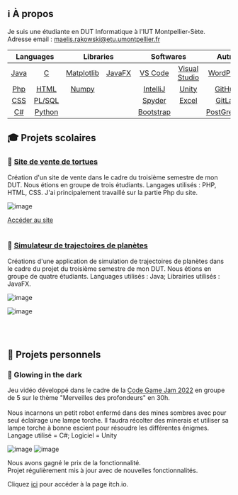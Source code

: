 
<!--
**Maelis-Rakowski/Maelis-Rakowski** is a ✨ _special_ ✨ repository because its `README.md` (this file) appears on your GitHub profile.

Here are some ideas to get you started:

- 🔭 I’m currently working on ...
- 🌱 I’m currently learning ...
- 👯 I’m looking to collaborate on ...
- 🤔 I’m looking for help with ...
- 💬 Ask me about ...
- 📫 How to reach me: ...
- 😄 Pronouns: ...
- ⚡ Fun fact: ...
-->
## :information_source: À propos

Je suis une étudiante en DUT Informatique à l'IUT Montpellier-Sète.
Adresse email : maelis.rakowski@etu.umontpellier.fr

<table align="center">
	<thead>
		<tr>
			<th colspan="2"><b>Languages</b></th>
			<th colspan="2"><b>Libraries</b></th>
			<th colspan="2"><b>Softwares</b></th>
   <th colspan="1"><b>Autre</b></th>
		</tr>
	</thead>
	<tbody>
		<tr>
			<td align="center"><a href="https://en.wikipedia.org/wiki/Java_(programming_language)" rel="nofollow">Java</a></td>
			<td align="center"><a href="https://en.wikipedia.org/wiki/C_(programming_language)" rel="nofollow">C</a></td>
			<td align="center"><a href="https://matplotlib.org/" rel="nofollow">Matplotlib</a></td>
			<td align="center"><a href="https://openjfx.io//" rel="nofollow">JavaFX</a></td>
			<td align="center"><a href="https://code.visualstudio.com/" rel="nofollow">VS Code</a></td>
			<td align="center"><a href="https://visualstudio.microsoft.com/" rel="nofollow">Visual Studio</a></td>
   			<td align="center"><a href="https://fr.wordpress.org/" rel="nofollow">WordPress</a></td>
		</tr>
		<tr>
			<td align="center"><a href="https://en.wikipedia.org/wiki/Java_(programming_language)" rel="nofollow">Php</a></td>
			<td align="center"><a href="https://en.wikipedia.org/wiki/HTML" rel="nofollow">HTML</a></td>
   			<td align="center"><a href="https://numpy.org/" rel="nofollow">Numpy</a></td>
   			<td align="center"></td>
			<td align="center"><a href="https://www.jetbrains.com/idea/" rel="nofollow">IntelliJ</a></td>
			<td align="center"><a href="https://unity.com/" rel="nofollow">Unity</a></td>
   			<td align="center"><a href="https://github.com/" rel="nofollow">GitHub</a></td>
		</tr>
		<tr>
			<td align="center"><a href="https://en.wikipedia.org/wiki/CSS" rel="nofollow">CSS</a></td>
			<td align="center"><a href="https://fr.wikipedia.org/wiki/PL/SQL" rel="nofollow">PL/SQL</a></td>
			<td align="center"></td>
   			<td align="center"></td>
			<td align="center"><a href="https://www.spyder-ide.org/" rel="nofollow">Spyder</a></td>
			<td align="center"><a href="https://www.microsoft.com/en-us/microsoft-365/excel" rel="nofollow">Excel</a></td>
   			<td align="center"><a href="https://gitlab.com/gitlab-org/gitlab" rel="nofollow">GitLab</a></td>
		</tr>
		<tr>
			<td align="center"><a href="https://en.wikipedia.org/wiki/C_Sharp_(programming_language)" rel="nofollow">C#</a></td>
			<td align="center"><a href="https://fr.wikipedia.org/wiki/Python_(langage)" rel="nofollow">Python</a></td>
   			<td align="center"></td>
			<td align="center"></td>
   			<td align="center"><a href="https://fr.wikipedia.org/wiki/Bootstrap_(framework)" rel="nofollow">Bootstrap</a></td>
  			<td align="center"></td>
			<td align="center"><a href="https://www.postgresql.org/" rel="nofollow">PostGreSQL</a></td>
		</tr>
	</tbody>
</table>


## :mortar_board: Projets scolaires

### :turtle: <a href="https://github.com/Maelis-Rakowski/Projet-PHP-Rakowski-Sadi-Valadier" rel="nofollow">Site de vente de tortues</a>

Création d'un site de vente dans le cadre du troisième semestre de mon DUT. Nous étions en groupe de trois étudiants. Langages utilisés : PHP, HTML, CSS.
J'ai principalement travaillé sur la partie Php du site.

![image](https://user-images.githubusercontent.com/77644739/150508720-0ec0b919-5c30-4e2c-b23f-18769cc3abe2.png)

 <a href=https://webinfo.iutmontp.univ-montp2.fr/~valadiery/eCommerce/index.php rel="nofolow">Accéder au site</a> 
 <br></br>

 ### :milky_way: <a href="https://github.com/liam-thorel/ProjetS3-Rakowski-Sadi-Delalande-Thorel" rel="nofollow">Simulateur de trajectoires de planètes</a>
 
Créations d'une application de simulation de trajectoires de planètes dans le cadre du projet du troisième semestre de mon DUT. Nous étions en groupe de quatre étudiants. Languages utilisés : Java; Librairies utilisés : JavaFX.

![image](https://user-images.githubusercontent.com/77644739/150406976-e85f631a-0ded-4ac0-b3f2-8e6c18c94b92.png)

![image](https://user-images.githubusercontent.com/77644739/150423052-2211f2f2-4835-4a37-bc2b-f563f5c661f8.png)

<br></br>
## 🏡 Projets personnels

### 🔦 Glowing in the dark 
 
 Jeu vidéo développé dans le cadre de la <a href="https://codegamejam.extragames.fr/" rel="nofollow"> Code Game Jam 2022</a> en groupe de 5 sur le thème "Merveilles des profondeurs" en 30h. <br></br>
 Nous incarnons un petit robot enfermé dans des mines sombres avec pour seul éclairage une lampe torche. Il faudra récolter des minerais et utiliser sa lampe torche à bonne escient pour résoudre les différentes énigmes.
 Langage utilisé = C#; Logiciel = Unity
 
 ![image](https://user-images.githubusercontent.com/77644739/150506465-ccf843a8-8dfa-4f5c-ab8b-ee0abc893a1e.png)
 ![image](https://user-images.githubusercontent.com/77644739/150506647-296e11a0-a0d9-4570-bb37-8e0211df44f0.png)

Nous avons gagné le prix de la fonctionnalité.<br>
Projet régulièrement mis à jour avec de nouvelles fonctionnalités.

Cliquez <a href= https://rakowskimaelis.itch.io/glowing-in-the-dark rel="nofolow"> ici</a> pour accéder à la page itch.io.
